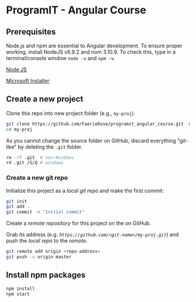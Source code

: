 # ProgramIT - Angular Course

## Prerequisites

Node.js and npm are essential to Angular development. To ensure proper working, install NodeJS v6.9.2 and nom 3.10.9. To check this, type in a terminal/console 
window `node -v` and `npm -v`.
 
<a href="https://nodejs.org/en/" target="_blank" title="Link to NodeJS page">Node JS</a>

<a href="https://nodejs.org/download/release/v6.9.2/node-v6.9.2-x64.msi" target="_blank" title="Microsoft Installer 64 bit v6.9.2">Microsoft Installer</a>      

## Create a new project

Clone this repo into new project folder (e.g., `my-proj`).
```bash
git clone https://github.com/FaerieRose/programit_angular_course.git  my-proj
cd my-proj
```

As you cannot change the source folder on GitHub, discard everything "git-like" by deleting the `.git` folder.
```bash
rm -rf .git  # non-Windows
rd .git /S/Q # windows
```

### Create a new git repo

Initialize this project as a *local git repo* and make the first commit:
```bash
git init
git add .
git commit -m "Initial commit"
```

Create a *remote repository* for this project on the on GitHub.

Grab its address (e.g. *`https://github.com/<git-name>/my-proj.git`*) and push the *local repo* to the *remote*.
```bash
git remote add origin <repo-address>
git push -u origin master
```
## Install npm packages

```bash
npm install
npm start
```

